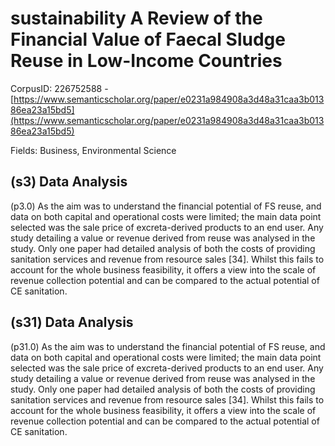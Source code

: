 # sustainability A Review of the Financial Value of Faecal Sludge Reuse in Low-Income Countries

CorpusID: 226752588 - [https://www.semanticscholar.org/paper/e0231a984908a3d48a31caa3b01386ea23a15bd5](https://www.semanticscholar.org/paper/e0231a984908a3d48a31caa3b01386ea23a15bd5)

Fields: Business, Environmental Science

## (s3) Data Analysis
(p3.0) As the aim was to understand the financial potential of FS reuse, and data on both capital and operational costs were limited; the main data point selected was the sale price of excreta-derived products to an end user. Any study detailing a value or revenue derived from reuse was analysed in the study. Only one paper had detailed analysis of both the costs of providing sanitation services and revenue from resource sales [34]. Whilst this fails to account for the whole business feasibility, it offers a view into the scale of revenue collection potential and can be compared to the actual potential of CE sanitation.
## (s31) Data Analysis
(p31.0) As the aim was to understand the financial potential of FS reuse, and data on both capital and operational costs were limited; the main data point selected was the sale price of excreta-derived products to an end user. Any study detailing a value or revenue derived from reuse was analysed in the study. Only one paper had detailed analysis of both the costs of providing sanitation services and revenue from resource sales [34]. Whilst this fails to account for the whole business feasibility, it offers a view into the scale of revenue collection potential and can be compared to the actual potential of CE sanitation.
